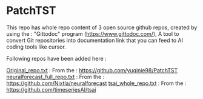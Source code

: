 # PatchTST


This repo has whole repo content of 3 open source github repos, created by using the : "Gittodoc" program (https://www.gittodoc.com/), A tool to convert Git repositories into documentation link that you can feed to AI coding tools like cursor.

Following repos have been added here :

[Original_repo.txt](Original_repo.txt) : From the : https://github.com/yuqinie98/PatchTST
[neuralforecast_full_repo.txt](neuralforecast_full_repo.txt) : From the : https://github.com/Nixtla/neuralforecast
[tsai_whole_repo.txt](tsai_whole_repo.txt) : From the : https://github.com/timeseriesAI/tsai


